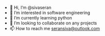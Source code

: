 - 👋 Hi, I’m @sivaseran
- 👀 I’m interested in software engineering
- 🌱 I’m currently learning python
- 💞️ I’m looking to collaborate on any projects
- 📫 How to reach me seransiva@outlook.com

<!---
sivaseran/sivaseran is a ✨ special ✨ repository because its `README.md` (this file) appears on your GitHub profile.
You can click the Preview link to take a look at your changes.
--->

